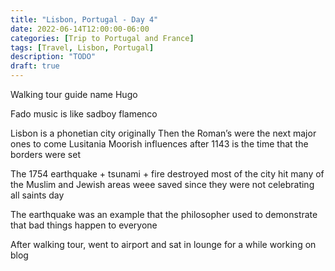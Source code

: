 ```yaml
---
title: "Lisbon, Portugal - Day 4"
date: 2022-06-14T12:00:00-06:00
categories: [Trip to Portugal and France]
tags: [Travel, Lisbon, Portugal]
description: "TODO"
draft: true
---
```


Walking tour guide name Hugo

Fado music is like sadboy flamenco

Lisbon is a phonetian city originally
Then the Roman’s were the next major ones to come
Lusitania
Moorish influences after
1143 is the time that the borders were set

The 1754 earthquake + tsunami + fire destroyed most of the city hit many of the
Muslim and Jewish areas weee saved since they were not celebrating all saints
day

The earthquake was an example that the philosopher used to demonstrate that
bad things happen to everyone



After walking tour, went to airport and sat in lounge for a while working on
blog
